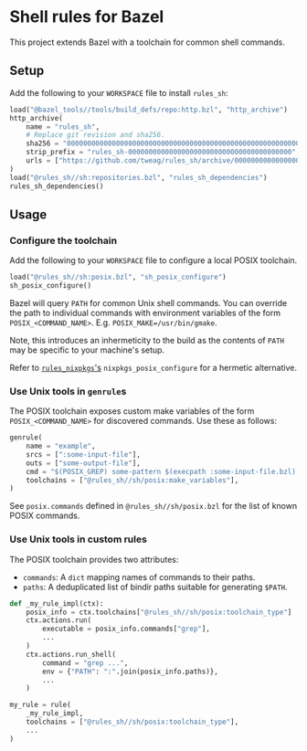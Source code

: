 # Shell rules for Bazel

This project extends Bazel with a toolchain for common shell commands.

## Setup

Add the following to your `WORKSPACE` file to install `rules_sh`:

``` python
load("@bazel_tools//tools/build_defs/repo:http.bzl", "http_archive")
http_archive(
    name = "rules_sh",
    # Replace git revision and sha256.
    sha256 = "0000000000000000000000000000000000000000000000000000000000000000",
    strip_prefix = "rules_sh-0000000000000000000000000000000000000000",
    urls = ["https://github.com/tweag/rules_sh/archive/0000000000000000000000000000000000000000.tar.gz"],
)
load("@rules_sh//sh:repositories.bzl", "rules_sh_dependencies")
rules_sh_dependencies()
```

## Usage

### Configure the toolchain

Add the following to your `WORKSPACE` file to configure a local POSIX toolchain.

``` python
load("@rules_sh//sh:posix.bzl", "sh_posix_configure")
sh_posix_configure()
```

Bazel will query `PATH` for common Unix shell commands. You can override the
path to individual commands with environment variables of the form
`POSIX_<COMMAND_NAME>`. E.g. `POSIX_MAKE=/usr/bin/gmake`.

Note, this introduces an inhermeticity to the build as the contents of `PATH`
may be specific to your machine's setup.

Refer to [`rules_nixpkgs`'s][rules_nixpkgs] `nixpkgs_posix_configure` for a
hermetic alternative.

[rules_nixpkgs]: https://github.com/tweag/rules_nixpkgs.git

### Use Unix tools in `genrule`s

The POSIX toolchain exposes custom make variables of the form
`POSIX_<COMMAND_NAME>` for discovered commands. Use these as follows:

``` python
genrule(
    name = "example",
    srcs = [":some-input-file"],
    outs = ["some-output-file"],
    cmd = "$(POSIX_GREP) some-pattern $(execpath :some-input-file.bzl) > $(OUTS)",
    toolchains = ["@rules_sh//sh/posix:make_variables"],
)
```

See `posix.commands` defined in `@rules_sh//sh/posix.bzl` for the list of known
POSIX commands.

### Use Unix tools in custom rules

The POSIX toolchain provides two attributes:
- `commands`: A `dict` mapping names of commands to their paths.
- `paths`: A deduplicated list of bindir paths suitable for generating `$PATH`.

``` python
def _my_rule_impl(ctx):
    posix_info = ctx.toolchains["@rules_sh//sh/posix:toolchain_type"]
    ctx.actions.run(
        executable = posix_info.commands["grep"],
        ...
    )
    ctx.actions.run_shell(
        command = "grep ...",
        env = {"PATH": ":".join(posix_info.paths)},
        ...
    )

my_rule = rule(
    _my_rule_impl,
    toolchains = ["@rules_sh//sh/posix:toolchain_type"],
    ...
)
```
